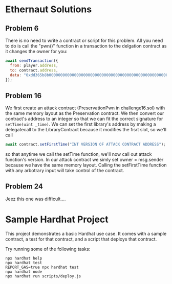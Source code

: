 # Ethernaut Solutions

## Problem 6

There is no need to write a contract or script for this problem. All you need to do is call the "pwn()" function in a transaction to the delgation contract as it changes the owner for you: 
```js
await sendTransaction({
  from: player.address,
  to: contract.address,
  data: "0xdd365b8b0000000000000000000000000000000000000000000000000000000000000000" // encoded version of "pwn()"
});
```

## Problem 16

We first create an attack contract (PreservationPwn in challenge16.sol) with the same memory layout as the Preservation contract. We then convert our contract's address to an integer so that we can fit the correct signature for ```setTime(uint _time)```. We can set the first library's address by making a delegatecall to the LibraryContract because it modifies the fisrt slot, so we'll call 
```js
await contract.setFirstTime("INT VERSION OF ATTACK CONTRACT ADDRESS"); 
````
so that anytime we call the setTime function, we'll now call out attack function's version. In our attack contract we simly set owner = msg.sender because we have the same memory layout. Calling the setFirstTime function with any arbotrary input will take control of the contract.

## Problem 24

Jeez this one was difficult....




# Sample Hardhat Project

This project demonstrates a basic Hardhat use case. It comes with a sample contract, a test for that contract, and a script that deploys that contract.

Try running some of the following tasks:

```shell
npx hardhat help
npx hardhat test
REPORT_GAS=true npx hardhat test
npx hardhat node
npx hardhat run scripts/deploy.js
```
